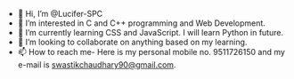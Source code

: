 - 👋 Hi, I’m @Lucifer-SPC
- 👀 I’m interested in C and C++ programming and Web Development.
- 🌱 I’m currently learning CSS and JavaScript. I will learn Python in future.
- 💞️ I’m looking to collaborate on anything based on my learning.
- 📫 How to reach me- Here is my personal mobile no. 9511726150 and my e-mail is swastikchaudhary90@gmail.com.

<!---
Lucifer-SPC/Lucifer-SPC is a ✨ special ✨ repository because its `README.md` (this file) appears on your GitHub profile.
You can click the Preview link to take a look at your changes.
--->
